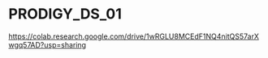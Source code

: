 # PRODIGY_DS_01
https://colab.research.google.com/drive/1wRGLU8MCEdF1NQ4nitQS57arXwgq57AD?usp=sharing
